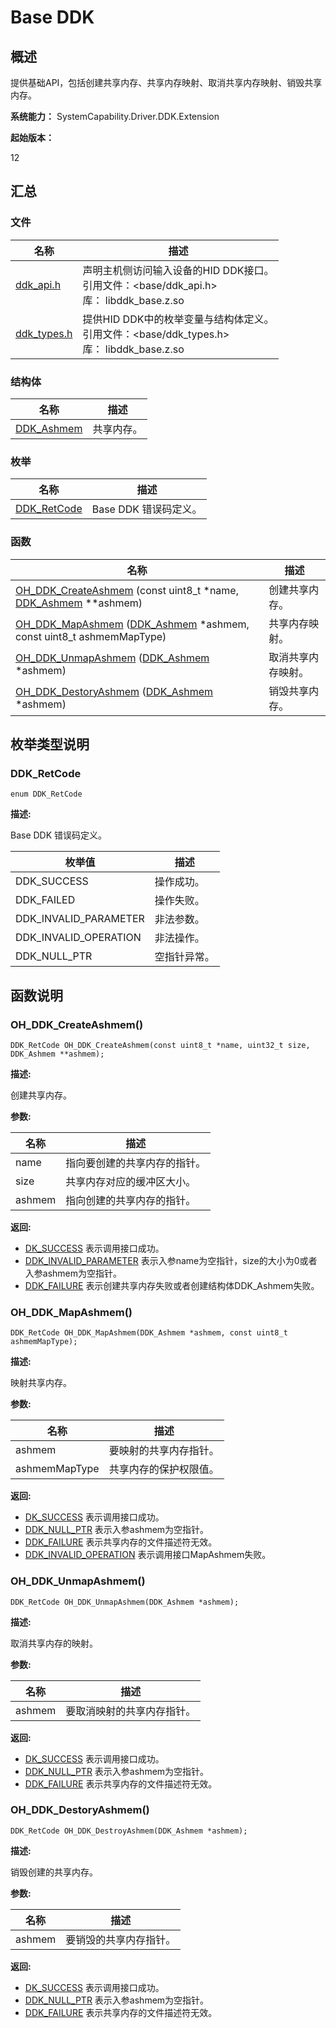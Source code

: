 # Base DDK


## 概述

提供基础API，包括创建共享内存、共享内存映射、取消共享内存映射、销毁共享内存。

**系统能力：** SystemCapability.Driver.DDK.Extension

**起始版本：** 

12

## 汇总


### 文件

| 名称 | 描述 | 
| -------- | -------- |
| [ddk_api.h](ddk_api.md) | 声明主机侧访问输入设备的HID DDK接口。 <br/>引用文件：&lt;base/ddk_api.h&gt; <br/>库： libddk_base.z.so | 
| [ddk_types.h](ddk_types.md) | 提供HID DDK中的枚举变量与结构体定义。<br/>引用文件：&lt;base/ddk_types.h&gt; <br/>库： libddk_base.z.so | 


### 结构体

| 名称 | 描述 | 
| -------- | -------- |
| [DDK_Ashmem](_ddk_ashmem.md) | 共享内存。  | 


### 枚举

| 名称 | 描述 | 
| -------- | -------- |
| [DDK_RetCode](#ddk_retcode) | Base DDK 错误码定义。  | 


### 函数

| 名称 | 描述 | 
| -------- | -------- |
| [OH_DDK_CreateAshmem](#oh_ddk_createashmem) (const uint8_t *name, [DDK_Ashmem](_ddk_ashmem.md) \*\*ashmem) | 创建共享内存。  | 
| [OH_DDK_MapAshmem](#oh_ddk_mapashmem) ([DDK_Ashmem](_ddk_ashmem.md) \*ashmem, const uint8_t ashmemMapType) | 共享内存映射。  | 
| [OH_DDK_UnmapAshmem](#oh_ddk_unmapashmem) ([DDK_Ashmem](_ddk_ashmem.md) \*ashmem) | 取消共享内存映射。  | 
| [OH_DDK_DestoryAshmem](#oh_ddk_destoryashmem) ([DDK_Ashmem](_ddk_ashmem.md) \*ashmem) | 销毁共享内存。  | 


## 枚举类型说明


### DDK_RetCode


```
enum DDK_RetCode
```

**描述:**

Base DDK 错误码定义。

| 枚举值 | 描述 |
| -------- | -------- |
| DDK_SUCCESS | 操作成功。 |
| DDK_FAILED | 操作失败。 |
| DDK_INVALID_PARAMETER | 非法参数。 |
| DDK_INVALID_OPERATION | 非法操作。 |
| DDK_NULL_PTR | 空指针异常。 |


## 函数说明


### OH_DDK_CreateAshmem()


```
DDK_RetCode OH_DDK_CreateAshmem(const uint8_t *name, uint32_t size, DDK_Ashmem **ashmem);
```

**描述:**

创建共享内存。

**参数:**

| 名称 | 描述 |
| -------- | -------- |
| name | 指向要创建的共享内存的指针。 |
| size | 共享内存对应的缓冲区大小。 |
| ashmem | 指向创建的共享内存的指针。 |

**返回:**

- [DK_SUCCESS](#ddk_retcode) 表示调用接口成功。
- [DDK_INVALID_PARAMETER](#ddk_retcode) 表示入参name为空指针，size的大小为0或者入参ashmem为空指针。
- [DDK_FAILURE](#ddk_retcode) 表示创建共享内存失败或者创建结构体DDK_Ashmem失败。


### OH_DDK_MapAshmem()


```
DDK_RetCode OH_DDK_MapAshmem(DDK_Ashmem *ashmem, const uint8_t ashmemMapType);
```

**描述:**

映射共享内存。

**参数:**

| 名称 | 描述 |
| -------- | -------- |
| ashmem | 要映射的共享内存指针。 |
| ashmemMapType | 共享内存的保护权限值。 |

**返回:**

- [DK_SUCCESS](#ddk_retcode) 表示调用接口成功。
- [DDK_NULL_PTR](#ddk_retcode) 表示入参ashmem为空指针。
- [DDK_FAILURE](#ddk_retcode) 表示共享内存的文件描述符无效。
- [DDK_INVALID_OPERATION](#ddk_retcode) 表示调用接口MapAshmem失败。


### OH_DDK_UnmapAshmem()


```
DDK_RetCode OH_DDK_UnmapAshmem(DDK_Ashmem *ashmem);
```

**描述:**

取消共享内存的映射。

**参数:**

| 名称 | 描述 |
| -------- | -------- |
|  ashmem | 要取消映射的共享内存指针。 |

**返回:**

- [DK_SUCCESS](#ddk_retcode) 表示调用接口成功。
- [DDK_NULL_PTR](#ddk_retcode) 表示入参ashmem为空指针。
- [DDK_FAILURE](#ddk_retcode) 表示共享内存的文件描述符无效。

### OH_DDK_DestoryAshmem()


```
DDK_RetCode OH_DDK_DestroyAshmem(DDK_Ashmem *ashmem);
```

**描述:**

销毁创建的共享内存。

**参数:**

| 名称 | 描述 |
| -------- | -------- |
|  ashmem | 要销毁的共享内存指针。 |

**返回:**

- [DK_SUCCESS](#ddk_retcode) 表示调用接口成功。
- [DDK_NULL_PTR](#ddk_retcode) 表示入参ashmem为空指针。
- [DDK_FAILURE](#ddk_retcode) 表示共享内存的文件描述符无效。